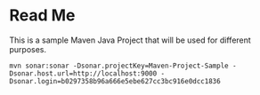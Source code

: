 # Read Me
This is a sample Maven Java Project that will be used for different purposes.


    mvn sonar:sonar -Dsonar.projectKey=Maven-Project-Sample -Dsonar.host.url=http://localhost:9000 -Dsonar.login=b0297358b96a666e5ebe627cc3bc916e0dcc1836
